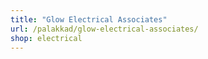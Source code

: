 ```yaml
---
title: "Glow Electrical Associates"
url: /palakkad/glow-electrical-associates/
shop: electrical
---
```


